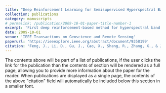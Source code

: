 ```yaml
---
title: "Deep Reinforcement Learning for Semisupervised Hyperspectral Band Selection"
collection: publications
category: manuscripts
# permalink: /publication/2009-10-01-paper-title-number-1
excerpt: 'First deep reinforcement-based method for hyperspectral band selection'
date: 2009-10-01
venue: 'IEEE Transactions on Geoscience and Remote Sensing'
paperurl: 'https://ieeexplore.ieee.org/abstract/document/9358199'
citation: 'Feng, J., Li, D., Gu, J., Cao, X., Shang, R., Zhang, X., & Jiao, L. (2021). Deep reinforcement learning for semisupervised hyperspectral band selection. IEEE Transactions on Geoscience and Remote Sensing, 60, 1-19.'
---
```


The contents above will be part of a list of publications, if the user clicks the link for the publication than the contents of section will be rendered as a full page, allowing you to provide more information about the paper for the reader. When publications are displayed as a single page, the contents of the above "citation" field will automatically be included below this section in a smaller font.